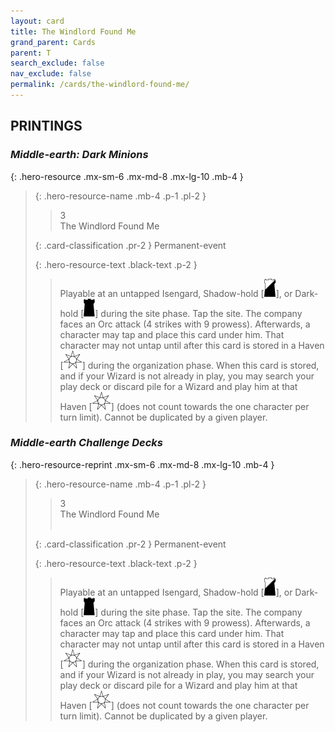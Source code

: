 ```yaml
---
layout: card
title: The Windlord Found Me
grand_parent: Cards
parent: T
search_exclude: false
nav_exclude: false
permalink: /cards/the-windlord-found-me/
---
```


## PRINTINGS


### _Middle-earth: Dark Minions_

{: .hero-resource .mx-sm-6 .mx-md-8 .mx-lg-10 .mb-4 }
> {: .hero-resource-name .mb-4 .p-1 .pl-2 }
> > <div class="card-mp">3</div>
> > <div class="card-name">The Windlord Found Me</div>
>
> {: .card-classification .pr-2 }
> Permanent-event
>
> {: .hero-resource-text .black-text .p-2 }
> > Playable at an untapped Isengard, Shadow-hold \[![](/assets/images/shadow-hold.svg)], or Dark-hold \[![](/assets/images/dark-hold.svg)] during the site phase. Tap the site. The company faces an Orc attack (4 strikes with 9 prowess). Afterwards, a character may tap and place this card under him. That character may not untap until after this card is stored in a Haven \[![](/assets/images/free-haven.svg)] during the organization phase. When this card is stored, and if your Wizard is not already in play, you may search your play deck or discard pile for a Wizard and play him at that Haven \[![](/assets/images/free-haven.svg)] (does not count towards the one character per turn limit). Cannot be duplicated by a given player. 
> 

### _Middle-earth Challenge Decks_

{: .hero-resource-reprint .mx-sm-6 .mx-md-8 .mx-lg-10 .mb-4 }
> {: .hero-resource-name .mb-4 .p-1 .pl-2 }
> > <div class="card-mp">3</div>
> > <div class="card-name">The Windlord Found Me</div>
> > &nbsp;
>
> {: .card-classification .pr-2 }
> Permanent-event
>
> {: .hero-resource-text .black-text .p-2 }
> > Playable at an untapped Isengard, Shadow-hold \[![](/assets/images/shadow-hold.svg)], or Dark-hold \[![](/assets/images/dark-hold.svg)] during the site phase. Tap the site. The company faces an Orc attack (4 strikes with 9 prowess). Afterwards, a character may tap and place this card under him. That character may not untap until after this card is stored in a Haven \[![](/assets/images/free-haven.svg)] during the organization phase. When this card is stored, and if your Wizard is not already in play, you may search your play deck or discard pile for a Wizard and play him at that Haven \[![](/assets/images/free-haven.svg)] (does not count towards the one character per turn limit). Cannot be duplicated by a given player. 
> 
